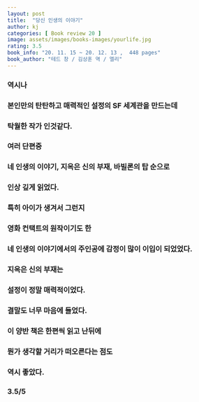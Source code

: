 ```yaml
---
layout: post
title:  "당신 인생의 이야기"
author: kj
categories: [ Book review 20 ]
image: assets/images/books-images/yourlife.jpg
rating: 3.5
book_info: "20. 11. 15 ~ 20. 12. 13 ,  448 pages"
book_author: "테드 창 / 김상훈 역 / 엘리"
---
```

### 역시나

### 본인만의 탄탄하고 매력적인 설정의 SF 세계관을 만드는데

### 탁월한 작가 인것같다.

### 여러 단편중

### 네 인생의 이야기, 지옥은 신의 부재, 바빌론의 탑 순으로

### 인상 깊게 읽었다.

### 특히 아이가 생겨서 그런지

### 영화 컨택트의 원작이기도 한

### 네 인생의 이야기에서의 주인공에 감정이 많이 이입이 되었었다.

### 지옥은 신의 부재는

### 설정이 정말 매력적이었다.

### 결말도 너무 마음에 들었다.

### 이 양반 책은 한편씩 읽고 난뒤에

### 뭔가 생각할 거리가 떠오른다는 점도

### 역시 좋았다.

### 3.5/5

